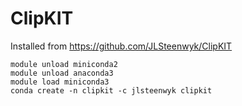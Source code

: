 # ClipKIT
Installed from https://github.com/JLSteenwyk/ClipKIT

```
module unload miniconda2
module unload anaconda3
module load miniconda3 
conda create -n clipkit -c jlsteenwyk clipkit
```
